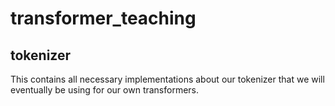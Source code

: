 # transformer_teaching

## tokenizer

This contains all necessary implementations about our tokenizer that we will eventually be using for our own transformers.

